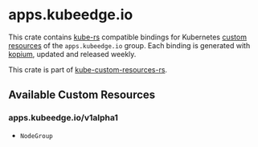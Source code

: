 <!--
SPDX-FileCopyrightText: The kube-custom-resources-rs Authors
SPDX-License-Identifier: 0BSD
 -->

# apps.kubeedge.io

This crate contains [kube-rs](https://kube.rs/) compatible bindings for Kubernetes [custom resources](https://kubernetes.io/docs/tasks/extend-kubernetes/custom-resources/custom-resource-definitions/) of the `apps.kubeedge.io` group. Each binding is generated with [kopium](https://github.com/kube-rs/kopium), updated and released weekly.

This crate is part of [kube-custom-resources-rs](https://github.com/metio/kube-custom-resources-rs).

## Available Custom Resources

### apps.kubeedge.io/v1alpha1
- `NodeGroup`
